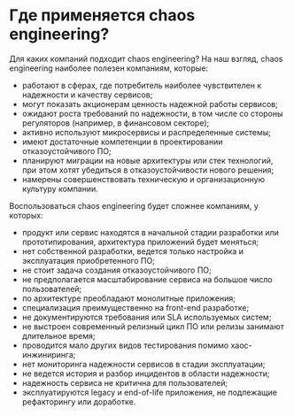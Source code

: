 # Где применяется chaos engineering?

Для каких компаний подходит chaos engineering? На наш взгляд, chaos engineering наиболее полезен компаниям, которые:

- работают в сферах, где потребитель наиболее чувствителен к надежности и качеству сервисов;
- могут показать акционерам ценность надежной работы сервисов;
- ожидают роста требований по надежности, в том числе со стороны регуляторов (например, в финансовом секторе);
- активно используют микросервисы и распределенные системы;
- имеют достаточные компетенции в проектировании отказоустойчивого ПО;
- планируют миграции на новые архитектуры или стек технологий, при этом хотят убедиться в отказоустойчивости нового решения;
- намерены совершенствовать техническую и организационную культуру компании.

Воспользоваться chaos engineering будет сложнее компаниям, у которых:

- продукт или сервис находятся в начальной стадии разработки или прототипирования, архитектура приложений будет меняться;
- нет собственной разработки, ведется только настройка и эксплуатация приобретенного ПО;
- не стоит задача создания отказоустойчивого ПО;
- не предполагается масштабирование сервиса на большое число пользователей;
- по архитектуре преобладают монолитные приложения;
- специализация преимущественно на front-end разработке;
- не документируются требования или SLA используемых систем;
- не выстроен современный релизный цикл ПО или релизы занимают длительное время;
- проводится мало других видов тестирования помимо хаос-инжиниринга;
- нет мониторинга надежности сервисов в стадии эксплуатации;
- не ведется история и разбор инцидентов в области надежности;
- надежность сервиса не критична для пользователей;
- эксплуатируются legacy и end-of-life приложения, не подлежащие рефакторингу или доработке.
